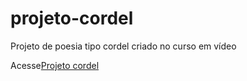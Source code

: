 # projeto-cordel
 Projeto de poesia tipo cordel criado no curso em vídeo

<p>Acesse<a href="https://lucodego.github.io/projeto-cordel/" target="_blank">Projeto cordel</a></p>
